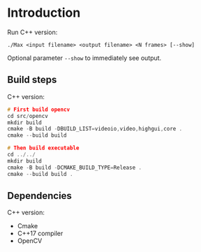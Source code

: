 
# Introduction

Run C++ version:
```
./Max <input filename> <output filename> <N frames> [--show]
```

Optional parameter `--show` to immediately see output.

## Build steps

C++ version:

```c++
# First build opencv
cd src/opencv
mkdir build
cmake -B build -DBUILD_LIST=videoio,video,highgui,core .
cmake --build build

# Then build executable
cd ../../
mkdir build
cmake -B build -DCMAKE_BUILD_TYPE=Release .
cmake --build build .
```

## Dependencies

C++ version:

- Cmake
- C++17 compiler
- OpenCV
